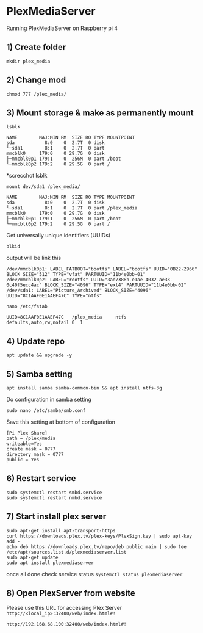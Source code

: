 # PlexMediaServer
Running PlexMediaServer on Raspberry pi 4

## 1) Create folder
```
mkdir plex_media
```
## 2) Change mod
```
chmod 777 /plex_media/
```
## 3) Mount storage & make as permanently mount

```
lsblk
```

```
NAME        MAJ:MIN RM  SIZE RO TYPE MOUNTPOINT
sda           8:0    0  2.7T  0 disk 
└─sda1        8:1    0  2.7T  0 part 
mmcblk0     179:0    0 29.7G  0 disk 
├─mmcblk0p1 179:1    0  256M  0 part /boot
└─mmcblk0p2 179:2    0 29.5G  0 part /
 ```

*screcchot lsblk

```
mount dev/sda1 /plex_media/
```
```
NAME        MAJ:MIN RM  SIZE RO TYPE MOUNTPOINT
sda           8:0    0  2.7T  0 disk 
└─sda1        8:1    0  2.7T  0 part /plex_media
mmcblk0     179:0    0 29.7G  0 disk 
├─mmcblk0p1 179:1    0  256M  0 part /boot
└─mmcblk0p2 179:2    0 29.5G  0 part /
```

Get universally unique identifiers (UUIDs)
```
blkid
```

output will be link this
```
/dev/mmcblk0p1: LABEL_FATBOOT="bootfs" LABEL="bootfs" UUID="0B22-2966" BLOCK_SIZE="512" TYPE="vfat" PARTUUID="11b4e0bb-01"
/dev/mmcblk0p2: LABEL="rootfs" UUID="3ad7386b-e1ae-4032-ae33-0c40f5ecc4ac" BLOCK_SIZE="4096" TYPE="ext4" PARTUUID="11b4e0bb-02"
/dev/sda1: LABEL="Picture_Archived" BLOCK_SIZE="4096" UUID="8C1AAF0E1AAEF47C" TYPE="ntfs"
```

```
nano /etc/fstab
```

```
UUID=8C1AAF0E1AAEF47C   /plex_media     ntfs    defaults,auto,rw,nofail 0  1
```

## 4) Update repo
```
apt update && upgrade -y
```

## 5) Samba setting

```
apt install samba samba-common-bin && apt install ntfs-3g
```

Do configuration in samba setting
```
sudo nano /etc/samba/smb.conf
```

Save this setting at bottom of configuration
```
[Pi Plex Share]
path = /plex/media
writeable=Yes
create mask = 0777
directory mask = 0777
public = Yes
```

## 6) Restart service
```
sudo systemctl restart smbd.service
sudo systemctl restart nmbd.service
```

## 7) Start install plex server
```
sudo apt-get install apt-transport-https
curl https://downloads.plex.tv/plex-keys/PlexSign.key | sudo apt-key add -
echo deb https://downloads.plex.tv/repo/deb public main | sudo tee /etc/apt/sources.list.d/plexmediaserver.list
sudo apt-get update
sudo apt install plexmediaserver
```

once all done check service status ```systemctl status plexmediaserver```

## 8) Open PlexServer from website

Please use this URL for accessing Plex Server `http://<local_ip>:32400/web/index.html#!`

```
http://192.168.68.100:32400/web/index.html#!
```
